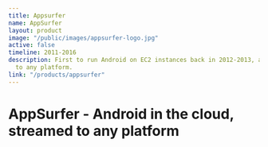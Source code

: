 ```yaml
---
title: Appsurfer
name: AppSurfer
layout: product
image: "/public/images/appsurfer-logo.jpg"
active: false
timeline: 2011-2016
description: First to run Android on EC2 instances back in 2012-2013, and stream it
  to any platform.
link: "/products/appsurfer"
---
```


# AppSurfer - Android in the cloud, streamed to any platform